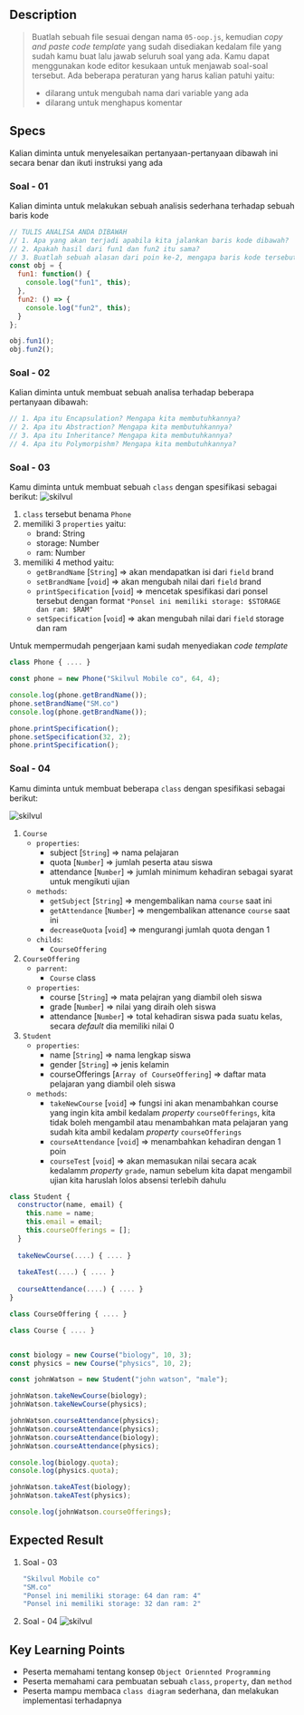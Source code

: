## Description
> Buatlah sebuah file sesuai dengan nama `05-oop.js`, kemudian *copy and paste code template* yang sudah disediakan kedalam file yang sudah kamu buat lalu jawab seluruh soal yang ada. Kamu dapat menggunakan kode editor kesukaan untuk menjawab soal-soal tersebut. Ada beberapa peraturan yang harus kalian patuhi yaitu:
> - dilarang untuk mengubah nama dari variable yang ada
> - dilarang untuk menghapus komentar

## Specs
Kalian diminta untuk menyelesaikan pertanyaan-pertanyaan dibawah ini secara benar dan ikuti instruksi yang ada

### Soal - 01
Kalian diminta untuk melakukan sebuah analisis sederhana terhadap sebuah baris kode

```Javascript
// TULIS ANALISA ANDA DIBAWAH
// 1. Apa yang akan terjadi apabila kita jalankan baris kode dibawah?
// 2. Apakah hasil dari fun1 dan fun2 itu sama?
// 3. Buatlah sebuah alasan dari poin ke-2, mengapa baris kode tersebut menampilkan hasil baik itu sama ataupun tidak.
const obj = {
  fun1: function() {
    console.log("fun1", this);
  },
  fun2: () => {
    console.log("fun2", this);
  }
};

obj.fun1();
obj.fun2();
```

### Soal - 02
Kalian diminta untuk membuat sebuah analisa terhadap beberapa pertanyaan dibawah:
```Javascript
// 1. Apa itu Encapsulation? Mengapa kita membutuhkannya?
// 2. Apa itu Abstraction? Mengapa kita membutuhkannya?
// 3. Apa itu Inheritance? Mengapa kita membutuhkannya?
// 4. Apa itu Polymorpishm? Mengapa kita membutuhkannya?
```

### Soal - 03
Kamu diminta untuk membuat sebuah `class` dengan spesifikasi sebagai berikut:
![skilvul](https://skilvul-prod-01.s3.ap-southeast-1.amazonaws.com/lesson/full-stack-assignment/OOP-01.png)
1. `class` tersebut benama `Phone`
2. memiliki 3 `properties` yaitu:
   - brand: String
   - storage: Number
   - ram: Number
3. memiliki 4 method yaitu:
   - `getBrandName` [`String`] => akan mendapatkan isi dari `field` brand
   - `setBrandName` [`void`] => akan mengubah nilai dari `field` brand
   - `printSpecification` [`void`] => mencetak spesifikasi dari ponsel tersebut dengan format `"Ponsel ini memiliki storage: $STORAGE dan ram: $RAM"`
   - `setSpecification`  [`void`] => akan mengubah nilai dari `field` storage dan ram

Untuk mempermudah pengerjaan kami sudah menyediakan *code template*
```Javascript
class Phone { .... }

const phone = new Phone("Skilvul Mobile co", 64, 4);

console.log(phone.getBrandName());
phone.setBrandName("SM.co")
console.log(phone.getBrandName());

phone.printSpecification();
phone.setSpecification(32, 2);
phone.printSpecification();
```


### Soal - 04
Kamu diminta untuk membuat beberapa `class` dengan spesifikasi sebagai berikut:

![skilvul](https://skilvul-prod-01.s3.ap-southeast-1.amazonaws.com/lesson/full-stack-assignment/oop-001.png)

1. `Course`
   - `properties`:
     - subject [`String`] => nama pelajaran
     - quota [`Number`] => jumlah peserta atau siswa
     - attendance [`Number`] => jumlah minimum kehadiran sebagai syarat untuk mengikuti ujian
   - `methods`:
     - `getSubject` [`String`] => mengembalikan nama `course` saat ini
     - `getAttendance` [`Number`] => mengembalikan attenance `course` saat ini
     - `decreaseQuota` [`void`] => mengurangi jumlah quota dengan 1
   - `childs`:
     - `CourseOffering`
2. `CourseOffering`
   - `parrent`:
     - `Course` class
   - `properties`:
     - course [`String`] => mata pelajran yang diambil oleh siswa
     - grade [`Number`] => nilai yang diraih oleh siswa
     - attendance [`Number`] => total kehadiran siswa pada suatu kelas, secara *default* dia memiliki nilai 0
3. `Student`
   - `properties`:
     - name [`String`] => nama lengkap siswa
     - gender [`String`] => jenis kelamin
     - courseOfferings [`Array of CourseOffering`] => daftar mata pelajaran yang diambil oleh siswa
   - `methods`:
     - `takeNewCourse` [`void`] => fungsi ini akan menambahkan course yang ingin kita ambil kedalam *property* `courseOfferings`, kita tidak boleh mengambil atau menambahkan mata pelajaran yang sudah kita ambil kedalam *property* `courseOfferings`
     - `courseAttendance` [`void`] => menambahkan kehadiran dengan 1 poin
     - `courseTest` [`void`] => akan memasukan nilai secara acak kedalamm *property* `grade`, namun sebelum kita dapat mengambil ujian kita haruslah lolos absensi terlebih dahulu

```Javascript
class Student {
  constructor(name, email) {
    this.name = name;
    this.email = email;
    this.courseOfferings = [];
  }
  
  takeNewCourse(....) { .... }
  
  takeATest(....) { .... }
  
  courseAttendance(....) { .... }
}

class CourseOffering { .... }

class Course { .... }


const biology = new Course("biology", 10, 3);
const physics = new Course("physics", 10, 2);

const johnWatson = new Student("john watson", "male");

johnWatson.takeNewCourse(biology);
johnWatson.takeNewCourse(physics);

johnWatson.courseAttendance(physics);
johnWatson.courseAttendance(physics);
johnWatson.courseAttendance(biology);
johnWatson.courseAttendance(physics);

console.log(biology.quota);
console.log(physics.quota);

johnWatson.takeATest(biology);
johnWatson.takeATest(physics);

console.log(johnWatson.courseOfferings);
```



## Expected Result
1. Soal - 03
   ```Javascript
   "Skilvul Mobile co"
   "SM.co"
   "Ponsel ini memiliki storage: 64 dan ram: 4"
   "Ponsel ini memiliki storage: 32 dan ram: 2"
   ```
2. Soal - 04
![skilvul](https://skilvul-prod-01.s3.ap-southeast-1.amazonaws.com/lesson/full-stack-assignment/OOP-03.png)

## Key Learning Points
- Peserta memahami tentang konsep `Object Oriennted Programming`
- Peserta memahami cara pembuatan sebuah `class`, `property`, dan `method`
- Peserta mampu membaca `class diagram` sederhana, dan melakukan implementasi terhadapnya